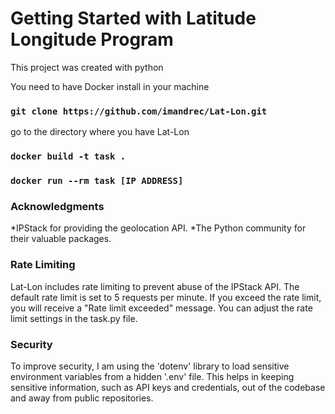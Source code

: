 # Getting Started with Latitude Longitude Program

This project was created with python

You need to have Docker install in your machine
### `git clone https://github.com/imandrec/Lat-Lon.git`
go to the directory where you have Lat-Lon
### `docker build -t task .`

### `docker run --rm task [IP ADDRESS]`

### Acknowledgments

*IPStack for providing the geolocation API.
*The Python community for their valuable packages.

### Rate Limiting

Lat-Lon includes rate limiting to prevent abuse of the IPStack API. The default rate limit is set to 5 requests per minute. If you exceed the rate limit, you will receive a "Rate limit exceeded" message. You can adjust the rate limit settings in the task.py file.

### Security

To improve security, I am using the 'dotenv' library to load sensitive environment variables from a hidden '.env' file. This helps in keeping sensitive information, such as API keys and credentials, out of the codebase and away from public repositories.
